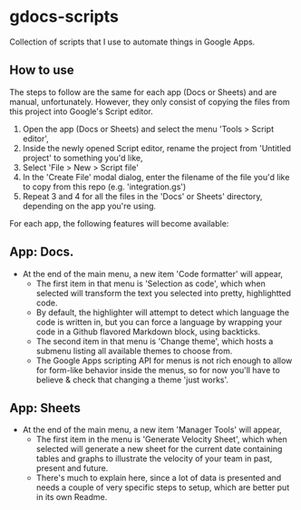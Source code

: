 # gdocs-scripts

Collection of scripts that I use to automate things in Google Apps.


## How to use

The steps to follow are the same for each app (Docs or Sheets) and are manual,
unfortunately. However, they only consist of copying the files from this project
into Google's Script editor.

1. Open the app (Docs or Sheets) and select the menu 'Tools > Script editor',
2. Inside the newly opened Script editor, rename the project from 'Untitled project' to something you'd like,
3. Select 'File > New > Script file'
4. In the 'Create File' modal dialog, enter the filename of the file you'd like to copy from this repo (e.g. 'integration.gs')
5. Repeat 3 and 4 for all the files in the 'Docs' or Sheets' directory, depending on the app you're using.

For each app, the following features will become available:

## App: Docs.

 - At the end of the main menu, a new item 'Code formatter' will appear,
   - The first item in that menu is 'Selection as code', which when selected will transform the text you selected into pretty, highlightted code.
   - By default, the highlighter will attempt to detect which language the code is written in, but you can force a language by wrapping your code in a Github flavored Markdown block, using backticks.
   - The second item in that menu is 'Change theme', which hosts a submenu listing all available themes to choose from.
   - The Google Apps scripting API for menus is not rich enough to allow for form-like behavior inside the menus, so for now you'll have to believe & check that changing a theme 'just works'.

## App: Sheets

   - At the end of the main menu, a new item 'Manager Tools' will appear,
     - The first item in the menu is 'Generate Velocity Sheet', which when selected will generate a new sheet for the current date containing tables and graphs to illustrate the velocity of your team in past, present and future.
     - There's much to explain here, since a lot of data is presented and needs a couple of very specific steps to setup, which are better put in its own Readme.
